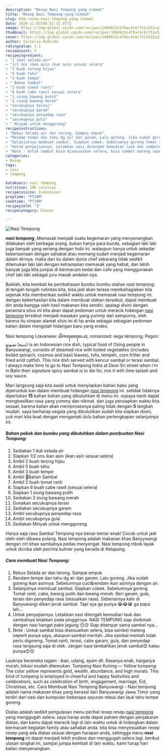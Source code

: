 ```yaml
---
description: "Resep Nasi Tempong yang nikmat"
title: "Resep Nasi Tempong yang nikmat"
slug: 650-resep-nasi-tempong-yang-nikmat
date: 2020-11-03T08:52:31.077Z
image: https://img-global.cpcdn.com/recipes/1068623c470ac4c0/751x532cq70/nasi-tempong-foto-resep-utama.jpg
thumbnail: https://img-global.cpcdn.com/recipes/1068623c470ac4c0/751x532cq70/nasi-tempong-foto-resep-utama.jpg
cover: https://img-global.cpcdn.com/recipes/1068623c470ac4c0/751x532cq70/nasi-tempong-foto-resep-utama.jpg
author: Victoria McBride
ratingvalue: 3.1
reviewcount: 3
recipeingredient:
- "1 ikat selada air"
- "1/2 ons ikan asin ikan asin sesuai selera"
- "2 buah terong hijau"
- "5 buah tahu"
- "3 buah tempe"
- " Bahan Sambal"
- "2 buah tomat ranti"
- "6 buah cabe rawit sesuai selera"
- "1 siung bawang putih"
- "2 siung bawang merah"
- "secukupnya terasi"
- "secukupnya garam"
- "secukupnya penyedap rasa"
- "secukupnya gula"
- " Minyak untuk menggoreng"
recipeinstructions:
- "Rebus Selada air dan terong. Sampai empuk"
- "Rendam tempe dan tahu dg air dan garam. Lalu goreng. Jika sudah goreng ikan asinnya. Sebelumnya cuci&amp;rendam ikan asinnya dengan air."
- "Selanjutnya membuat sambal. Siapkan cobek. Sebelumnya goreng Tomat ranti, cabe, bwang putih dan bwang merah. Beri garam, gula, terasi dan penyedap rasa (sesuaikan rasa). Sebenarnya kalo di Banyuwangi diberi jeruk sambal. Tapi sya ga punya 😂😂😂 ga papa lah..."
- "Untuk penyajiannya. Letakkan nasi ditengah kemudian lauk dan sambalnya letakkan pada pinggirnya. NASI TEMPONG siap dinikmati dengan nasi hangat pake jagung 😊😊 Siap ditampar sama sambel nya..."
- "Note : Untuk sambal bisa disesuaikan selera, bisa sambel mateng seperti punya saya, ataupun sambal mentah. Jika sambal mentah tidak perlu digoreng. Tomat ranti, terasi, cabe garam, gula, dan penyedap rasa langsung saja di ulek. Jangan lupa tambahkan jeruk sambal😊 kalau punya😊😊"
categories:
- Resep
tags:
- nasi
- tempong

katakunci: nasi tempong 
nutrition: 196 calories
recipecuisine: Indonesian
preptime: "PT29M"
cooktime: "PT38M"
recipeyield: "3"
recipecategory: Dinner

---
```



![Nasi Tempong](https://img-global.cpcdn.com/recipes/1068623c470ac4c0/751x532cq70/nasi-tempong-foto-resep-utama.jpg)

<b><i>nasi tempong</i></b>, Memasak menjadi suatu kegemaran yang menyenangkan dilakukan oleh berbagai orang. bukan hanya para bunda, sebagian laki laki juga banyak yang senang dengan hobi ini. walaupun hanya untuk sekedar kebersamaan dengan sahabat atau memang sudah menjadi kegemaran dalam dirinya. maka dari itu dalam dunia chef sekarang tidak sedikit ditemukan laki laki dengan ketrampilan memasak yang hebat, dan lebih banyak juga kita jumpai di bermacam kedai dan cafe yang menggunakan chef laki laki sebagai juru masak andalan nya.

Baiklah, kita kembali ke pembahasan bumbu bumbu olahan <i>nasi tempong</i>. di tengah tengah rutinitas kita, bisa jadi akan terasa membahagiakan bila sejenak kita memberikan sedikit waktu untuk memasak nasi tempong ini. dengan keberhasilan kita dalam membuat olahan tersebut, dapat membuat diri anda bangga oleh hasil makanan kita sendiri. apalagi disini dengan perantara situs ini kita akan dapat pedoman untuk meracik hidangan <u>nasi tempong</u> tersebut menjadi masakan yang yummy dan sempurna, oleh karena itu simpan alamat situs ini di hp anda sebagai sebagian pedoman kalian dalam mengolah hidangan baru yang endes.

Nasi tempong (Javanese: ꦱꦼꦒꦠꦺꦩ꧀ꦥꦺꦴꦁ, romanized: sega témpong; Pegon: سيجا تمبونغ) is an Indonesian rice dish, typical food of Osing people in Banyuwangi, consists of steamed rice with boiled vegetables (includes boiled spinach, cosmos and basil leaves), tofu, tempeh, corn fritter and fried ariid catfish. This rice dish served with kencur sambal or terasi sambal. I always make time to go to Nasi Tempong Indra at Dewi Sri street when i&#39;m in Balin their signature spicy sambal is to die for, mix it with lime splash and soy sauce.


Mari langsung saja kita awali untuk menyiapkan bahan baku yang diperuntuk kan dalam membuat hidangan <u><i>nasi tempong</i></u> ini. setidak tidaknya diperlukan <b>15</b> bahan bahan yang dibutuhkan di menu ini. supaya nanti dapat menghasilkan rasa yang yummy dan nikmat. dan juga persiapkan waktu kita sesaat, karena kalian akan memprosesnya paling tidak dengan <b>5</b> langkah mudah. saya berharap segala yang dibutuhkan sudah kita siapkan disini, yuk mari kita buat dengan mengamati dulu bahan perlengkapan selanjutnya ini.

<!--inarticleads1-->

##### Bahan pokok dan bumbu yang dibutuhkan dalam pembuatan Nasi Tempong:

1. Sediakan 1 ikat selada air
1. Siapkan 1/2 ons ikan asin (ikan asin sesuai selera)
1. Ambil 2 buah terong hijau
1. Ambil 5 buah tahu
1. Ambil 3 buah tempe
1. Ambil  📌Bahan Sambal
1. Ambil 2 buah tomat ranti
1. Siapkan 6 buah cabe rawit (sesuai selera)
1. Siapkan 1 siung bawang putih
1. Sediakan 2 siung bawang merah
1. Gunakan secukupnya terasi
1. Sediakan secukupnya garam
1. Ambil secukupnya penyedap rasa
1. Ambil secukupnya gula
1. Sediakan  Minyak untuk menggoreng


Hanya saja rasa Sambal Tempong nya benar-benar enak! Cocok untuk jadi oleh-oleh dibawa pulang. Nasi tempong adalah makanan khas Banyywangi dengan ciri khas sambalnya pedas menyengat. Nasi tempong mbok layak untuk dicoba oleh pecinta kuliner yang berada di Ketapang. 

<!--inarticleads2-->

##### Cara membuat Nasi Tempong:

1. Rebus Selada air dan terong. Sampai empuk
1. Rendam tempe dan tahu dg air dan garam. Lalu goreng. Jika sudah goreng ikan asinnya. Sebelumnya cuci&amp;rendam ikan asinnya dengan air.
1. Selanjutnya membuat sambal. Siapkan cobek. Sebelumnya goreng Tomat ranti, cabe, bwang putih dan bwang merah. Beri garam, gula, terasi dan penyedap rasa (sesuaikan rasa). Sebenarnya kalo di Banyuwangi diberi jeruk sambal. Tapi sya ga punya 😂😂😂 ga papa lah...
1. Untuk penyajiannya. Letakkan nasi ditengah kemudian lauk dan sambalnya letakkan pada pinggirnya. NASI TEMPONG siap dinikmati dengan nasi hangat pake jagung 😊😊 Siap ditampar sama sambel nya...
1. Note : Untuk sambal bisa disesuaikan selera, bisa sambel mateng seperti punya saya, ataupun sambal mentah. Jika sambal mentah tidak perlu digoreng. Tomat ranti, terasi, cabe garam, gula, dan penyedap rasa langsung saja di ulek. Jangan lupa tambahkan jeruk sambal😊 kalau punya😊😊


Lauknya beraneka ragam : ikan, udang, ayam dll. Rasanya enak, harganya murah, lokasi mudah ditemukan. Tumpeng Nasi Kuning — Yellow tumpeng: The color yellow represents gold, wealth, abundance, and high morals. This kind of tumpeng is employed in cheerful and happy festivities and celebrations, such as celebration of birth, engagement, marriage, Eid, Christmas, etc. Cara Membuat Nasi Tempong Banyuwangi - Nasi tempong adalah nama makanan khas yang berasal dari Banyuwangi Jawa Timur yang terdiri dari nasi dan kumpulan beberapa sayuran rebus dan lauk tahu tempe goreng. 

Diatas adalah sedikit pengulasan menu perihal resep resep <u>nasi tempong</u> yang menggugah selera. saya harap anda dapat paham dengan penjabaran diatas, dan kamu dapat meracik lagi di lain waktu untuk di hidangkan dalam bermacam kegiatan family atau sahabat anda. kita bisa menyesuaikan resep resep yang ada diatas sesuai dengan harapan anda, sehingga menu <b>nasi tempong</b> ini dapat menjadi lebih endess dan menggugah selera lagi. berikut ulasan singkat ini, sampai jumpa kembali di lain waktu. kami harap hari kalian menyenangkan.
